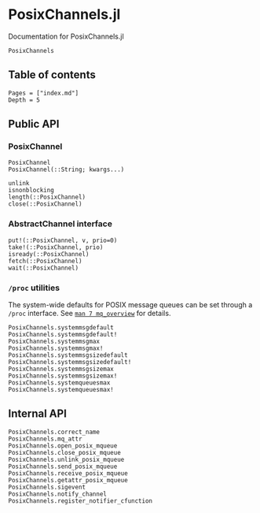# PosixChannels.jl

Documentation for PosixChannels.jl

```@docs
PosixChannels
```

## Table of contents

```@contents
Pages = ["index.md"]
Depth = 5
```

## Public API

### PosixChannel

```@docs
PosixChannel
PosixChannel(::String; kwargs...)
```

```@docs
unlink
isnonblocking
length(::PosixChannel)
close(::PosixChannel)
```

### AbstractChannel interface

```@docs
put!(::PosixChannel, v, prio=0)
take!(::PosixChannel, prio)
isready(::PosixChannel)
fetch(::PosixChannel)
wait(::PosixChannel)
```

### `/proc` utilities

The system-wide defaults for POSIX message queues can be set through a `/proc` interface. See [`man 7 mq_overview`](https://man7.org/linux/man-pages/man7/mq_overview.7.html) for details.

```@docs
PosixChannels.systemmsgdefault
PosixChannels.systemmsgdefault!
PosixChannels.systemmsgmax
PosixChannels.systemmsgmax!
PosixChannels.systemmsgsizedefault
PosixChannels.systemmsgsizedefault!
PosixChannels.systemmsgsizemax
PosixChannels.systemmsgsizemax!
PosixChannels.systemqueuesmax
PosixChannels.systemqueuesmax!
```

## Internal API

```@docs
PosixChannels.correct_name
PosixChannels.mq_attr
PosixChannels.open_posix_mqueue
PosixChannels.close_posix_mqueue
PosixChannels.unlink_posix_mqueue
PosixChannels.send_posix_mqueue
PosixChannels.receive_posix_mqueue
PosixChannels.getattr_posix_mqueue
PosixChannels.sigevent
PosixChannels.notify_channel
PosixChannels.register_notifier_cfunction
```
